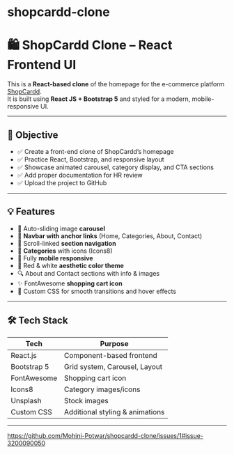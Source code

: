 # shopcardd-clone

# 🛍️ ShopCardd Clone – React Frontend UI

This is a **React-based clone** of the homepage for the e-commerce platform [ShopCardd](https://www.shopcardd.com/).  
It is built using **React JS + Bootstrap 5** and styled for a modern, mobile-responsive UI.

---

## 📌 Objective

- ✅ Create a front-end clone of ShopCardd’s homepage
- ✅ Practice React, Bootstrap, and responsive layout
- ✅ Showcase animated carousel, category display, and CTA sections
- ✅ Add proper documentation for HR review
- ✅ Upload the project to GitHub

---

## 💡 Features

- 🔁 Auto-sliding image **carousel**
- 🎯 **Navbar with anchor links** (Home, Categories, About, Contact)
- 🧭 Scroll-linked **section navigation**
- 🛒 **Categories** with icons (Icons8)
- 📱 Fully **mobile responsive**
- 🎨 Red & white **aesthetic color theme**
- 🔍 About and Contact sections with info & images
- ✨ FontAwesome **shopping cart icon**
- 🔧 Custom CSS for smooth transitions and hover effects

---

## 🛠️ Tech Stack

| Tech              | Purpose                         |
|-------------------|----------------------------------|
| React.js          | Component-based frontend         |
| Bootstrap 5       | Grid system, Carousel, Layout    |
| FontAwesome       | Shopping cart icon               |
| Icons8            | Category images/icons            |
| Unsplash          | Stock images                     |
| Custom CSS        | Additional styling & animations  |

---

https://github.com/Mohini-Potwar/shopcardd-clone/issues/1#issue-3200090050

